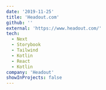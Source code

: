 ```yaml
---
date: '2019-11-25'
title: 'Headout.com'
github: ''
external: 'https://www.headout.com/'
tech:
  - Next
  - Storybook
  - Tailwind
  - Kotlin
  - React
  - Kotlin
company: 'Headout'
showInProjects: false
---
```

